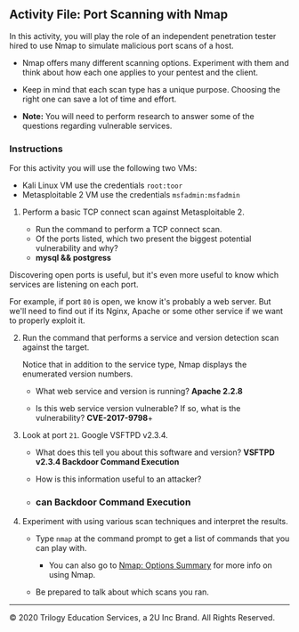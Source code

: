 ## Activity File: Port Scanning with Nmap

In this activity, you will play the role of an independent penetration tester hired to use Nmap to simulate malicious port scans of a host.

- Nmap offers many different scanning options. Experiment with them and think about how each one applies to your pentest and the client.
  
- Keep in mind that each scan type has a unique purpose. Choosing the right one can save a lot of time and effort.

- **Note:** You will need to perform research to answer some of the questions regarding vulnerable services. 

### Instructions

For this activity you will use the following two VMs: 

   - Kali Linux VM use the credentials `root:toor`
   - Metasploitable 2 VM use the credentials `msfadmin:msfadmin`


1. Perform a basic TCP connect scan against Metasploitable 2.

   - Run the command to perform a TCP connect scan.
   - Of the ports listed, which two present the biggest potential vulnerability and why?
   - **mysql && postgress**

Discovering open ports is useful, but it's even more useful to know which services are listening on each port.

For example, if port `80` is open, we know it's probably a web server. But we'll need to find out if its Nginx, Apache or some other service if we want to properly exploit it. 

2. Run the command that performs a service and version detection scan against the target.
   
   Notice that in addition to the service type, Nmap displays the enumerated version numbers.
   
   -  What web service and version is running?  **Apache 2.2.8**
      
   - Is this web service version vulnerable? If so, what is the vulnerability?  **CVE-2017-9798**+
   
 4. Look at port `21`. Google VSFTPD v2.3.4.
      - What does this tell you about this software and version? **VSFTPD v2.3.4 Backdoor Command Execution**
   
      - How is this information useful to an attacker?
      
      - ### can Backdoor Command Execution


3. Experiment with using various scan techniques and interpret the results. 

   - Type `nmap` at the command prompt to get a list of commands that you can play with.

      - You can also go to [Nmap: Options Summary](https://nmap.org/book/man-briefoptions.html) for more info on using Nmap.

   - Be prepared to talk about which scans you ran. 
   

----

&copy; 2020 Trilogy Education Services, a 2U Inc Brand.   All Rights Reserved.
